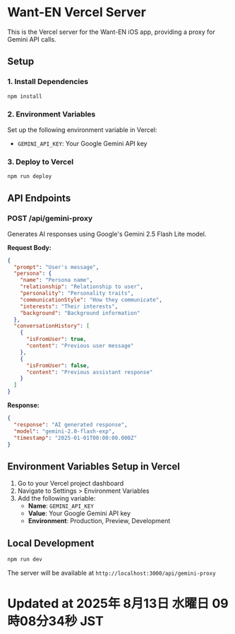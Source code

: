 # Want-EN Vercel Server

This is the Vercel server for the Want-EN iOS app, providing a proxy for Gemini API calls.

## Setup

### 1. Install Dependencies

```bash
npm install
```

### 2. Environment Variables

Set up the following environment variable in Vercel:

- `GEMINI_API_KEY`: Your Google Gemini API key

### 3. Deploy to Vercel

```bash
npm run deploy
```

## API Endpoints

### POST /api/gemini-proxy

Generates AI responses using Google's Gemini 2.5 Flash Lite model.

**Request Body:**
```json
{
  "prompt": "User's message",
  "persona": {
    "name": "Persona name",
    "relationship": "Relationship to user",
    "personality": "Personality traits",
    "communicationStyle": "How they communicate",
    "interests": "Their interests",
    "background": "Background information"
  },
  "conversationHistory": [
    {
      "isFromUser": true,
      "content": "Previous user message"
    },
    {
      "isFromUser": false,
      "content": "Previous assistant response"
    }
  ]
}
```

**Response:**
```json
{
  "response": "AI generated response",
  "model": "gemini-2.0-flash-exp",
  "timestamp": "2025-01-01T00:00:00.000Z"
}
```

## Environment Variables Setup in Vercel

1. Go to your Vercel project dashboard
2. Navigate to Settings > Environment Variables
3. Add the following variable:
   - **Name**: `GEMINI_API_KEY`
   - **Value**: Your Google Gemini API key
   - **Environment**: Production, Preview, Development

## Local Development

```bash
npm run dev
```

The server will be available at `http://localhost:3000/api/gemini-proxy`
# Updated at 2025年 8月13日 水曜日 09時08分34秒 JST
